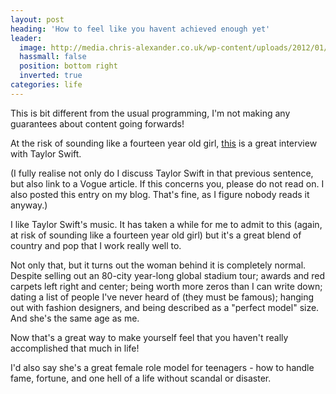 ```yaml
---
layout: post
heading: 'How to feel like you havent achieved enough yet'
leader:
  image: http://media.chris-alexander.co.uk/wp-content/uploads/2012/01/ts1.jpg
  hassmall: false
  position: bottom right
  inverted: true
categories: life
---
```


This is bit different from the usual programming, I'm not making any guarantees about content going forwards!

At the risk of sounding like a fourteen year old girl, [this](http://www.vogue.com/magazine/article/taylor-swift-the-single-life/) is a great interview with Taylor Swift.

(I fully realise not only do I discuss Taylor Swift in that previous sentence, but also link to a Vogue article. If this concerns you, please do not read on. I also posted this entry on my blog. That's fine, as I figure nobody reads it anyway.)

I like Taylor Swift's music. It has taken a while for me to admit to this (again, at risk of sounding like a fourteen year old girl) but it's a great blend of country and pop that I work really well to.

Not only that, but it turns out the woman behind it is completely normal. Despite selling out an 80-city year-long global stadium tour; awards and red carpets left right and center; being worth more zeros than I can write down; dating a list of people I've never heard of (they must be famous); hanging out with fashion designers, and being described as a "perfect model" size. And she's the same age as me.

Now that's a great way to make yourself feel that you haven't really accomplished that much in life!

I'd also say she's a great female role model for teenagers - how to handle fame, fortune, and one hell of a life without scandal or disaster.

